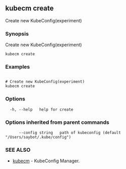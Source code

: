 ## kubecm create

Create new KubeConfig(experiment)

### Synopsis

Create new KubeConfig(experiment)

```
kubecm create
```

### Examples

```

# Create new KubeConfig(experiment)
kubecm create

```

### Options

```
  -h, --help   help for create
```

### Options inherited from parent commands

```
      --config string   path of kubeconfig (default "/Users/saybot/.kube/config")
```

### SEE ALSO

* [kubecm](../../../tmp/cli/kubecm.md)	 - KubeConfig Manager.
